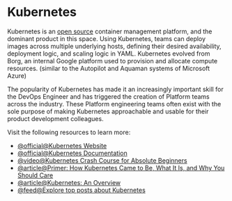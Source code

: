 # Kubernetes

Kubernetes is an [open source](https://github.com/kubernetes/kubernetes) container management platform, and the dominant product in this space. Using Kubernetes, teams can deploy images across multiple underlying hosts, defining their desired availability, deployment logic, and scaling logic in YAML. Kubernetes evolved from Borg, an internal Google platform used to provision and allocate compute resources. (similar to the Autopilot and Aquaman systems of Microsoft Azure)

The popularity of Kubernetes has made it an increasingly important skill for the DevOps Engineer and has triggered the creation of Platform teams across the industry. These Platform engineering teams often exist with the sole purpose of making Kubernetes approachable and usable for their product development colleagues.

Visit the following resources to learn more:

- [@official@Kubernetes Website](https://kubernetes.io/)
- [@official@Kubernetes Documentation](https://kubernetes.io/docs/home/)
- [@video@Kubernetes Crash Course for Absolute Beginners](https://www.youtube.com/watch?v=s_o8dwzRlu4)
- [@article@Primer: How Kubernetes Came to Be, What It Is, and Why You Should Care](https://thenewstack.io/primer-how-kubernetes-came-to-be-what-it-is-and-why-you-should-care/)
- [@article@Kubernetes: An Overview](https://thenewstack.io/kubernetes-an-overview/)
- [@feed@Explore top posts about Kubernetes](https://app.daily.dev/tags/kubernetes?ref=roadmapsh)
